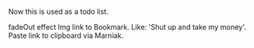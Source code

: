 Now this is used as a todo list.

fadeOut effect
Img link to Bookmark.
Like: 'Shut up and take my money'. Paste link to clipboard via Marniak.
